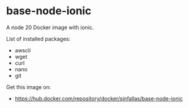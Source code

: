 # base-node-ionic

A node 20 Docker image with ionic.

List of installed packages:

* awscli
* wget
* curl
* nano
* git

Get this image on:

* https://hub.docker.com/repository/docker/sinfallas/base-node-ionic
